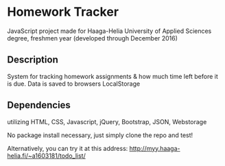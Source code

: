 # Homework Tracker
JavaScript project made for Haaga-Helia University of Applied Sciences degree, freshmen year (developed through December 2016)

## Description
System for tracking homework assignments & how much time left before it is due. Data is saved to browsers LocalStorage

## Dependencies
utilizing HTML, CSS, Javascript, jQuery, Bootstrap, JSON, Webstorage

No package install necessary, just simply clone the repo and test!

Alternatively, you can try it at this address: http://myy.haaga-helia.fi/~a1603181/todo_list/
